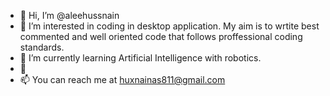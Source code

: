 - 👋 Hi, I’m @aleehussnain
- 👀 I’m interested in coding in desktop application. My aim is to wrtite best commented and well oriented code that follows proffessional coding standards.
- 🌱 I’m currently learning Artificial Intelligence with robotics.
- 💞️ 
- 📫 You can reach me at huxnainas811@gmail.com

<!---
aleehussnain/aleehussnain is a ✨ special ✨ repository because its `README.md` (this file) appears on your GitHub profile.
You can click the Preview link to take a look at your changes.
--->
